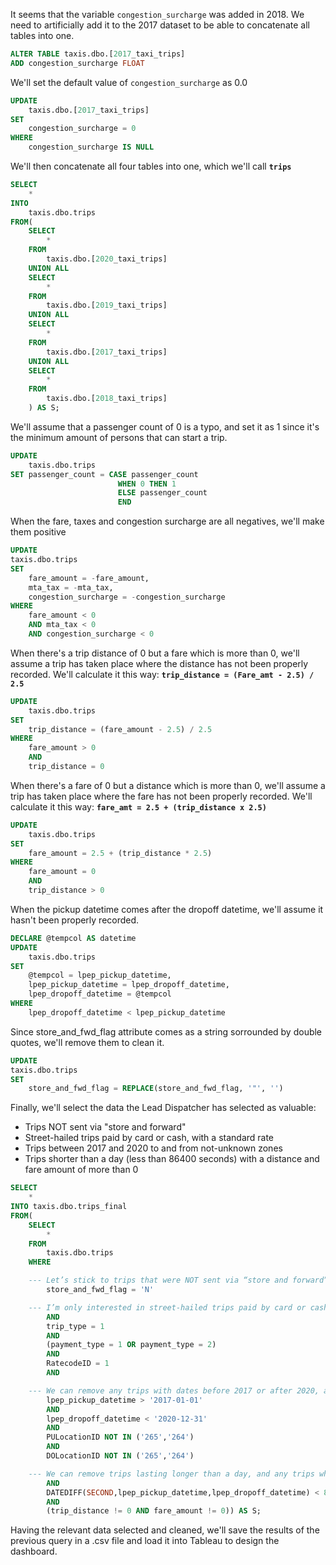It seems that the variable `congestion_surcharge` was added in 2018. We need to artificially add it to the 2017 dataset to be able to concatenate all tables into one.

```sql
ALTER TABLE taxis.dbo.[2017_taxi_trips]
ADD congestion_surcharge FLOAT
```

We'll set the default value of `congestion_surcharge` as 0.0
```sql
UPDATE
	taxis.dbo.[2017_taxi_trips]
SET
    congestion_surcharge = 0
WHERE
    congestion_surcharge IS NULL
```

We'll then concatenate all four tables into one, which we'll call **`trips`**
```sql
SELECT
	*
INTO
	taxis.dbo.trips
FROM(
	SELECT
		*
	FROM
		taxis.dbo.[2020_taxi_trips]
	UNION ALL
	SELECT
		*
	FROM
		taxis.dbo.[2019_taxi_trips]
    UNION ALL
	SELECT
		*
	FROM
		taxis.dbo.[2017_taxi_trips]
    UNION ALL
	SELECT
		*
	FROM
		taxis.dbo.[2018_taxi_trips]
    ) AS S;
```

We'll assume that a passenger count of 0 is a typo, and set it as 1 since it's the minimum amount of persons that can start a trip.
```sql
UPDATE
	taxis.dbo.trips
SET passenger_count = CASE passenger_count
						WHEN 0 THEN 1
						ELSE passenger_count
						END
```

When the fare, taxes and congestion surcharge are all negatives, we'll make them positive
```sql
UPDATE
taxis.dbo.trips
SET 
	fare_amount = -fare_amount,
	mta_tax = -mta_tax,
	congestion_surcharge = -congestion_surcharge
WHERE
	fare_amount < 0
	AND mta_tax < 0
	AND congestion_surcharge < 0
```

When there's a trip distance of 0 but a fare which is more than 0, we'll assume a trip has taken place where the distance has not been properly recorded. We'll calculate it this way: **`trip_distance = (Fare_amt - 2.5) / 2.5`**
```sql
UPDATE
	taxis.dbo.trips
SET 
	trip_distance = (fare_amount - 2.5) / 2.5
WHERE
	fare_amount > 0
	AND
	trip_distance = 0
```

When there's a fare of 0 but a distance which is more than 0, we'll assume a trip has taken place where the fare has not been properly recorded. We'll calculate it this way: **`fare_amt = 2.5 + (trip_distance x 2.5)`**
```sql
UPDATE
	taxis.dbo.trips
SET 
	fare_amount = 2.5 + (trip_distance * 2.5)
WHERE
	fare_amount = 0
	AND
	trip_distance > 0
```

When the pickup datetime comes after the dropoff datetime, we'll assume it hasn't been properly recorded.
```sql
DECLARE @tempcol AS datetime
UPDATE
	taxis.dbo.trips
SET
	@tempcol = lpep_pickup_datetime,
	lpep_pickup_datetime = lpep_dropoff_datetime,
	lpep_dropoff_datetime = @tempcol
WHERE
	lpep_dropoff_datetime < lpep_pickup_datetime
```

Since store_and_fwd_flag attribute comes as a string sorrounded by double quotes, we'll remove them to clean it.
```sql
UPDATE
taxis.dbo.trips
SET
	store_and_fwd_flag = REPLACE(store_and_fwd_flag, '"', '')
```

Finally, we'll select the data the Lead Dispatcher has selected as valuable:
- Trips NOT sent via "store and forward"
- Street-hailed trips paid by card or cash, with a standard rate
- Trips between 2017 and 2020 to and from not-unknown zones
- Trips shorter than a day (less than 86400 seconds) with a distance and fare amount of more than 0
```sql
SELECT
	*
INTO taxis.dbo.trips_final
FROM(
	SELECT
		*
	FROM
		taxis.dbo.trips
	WHERE

	--- Let’s stick to trips that were NOT sent via “store and forward”
		store_and_fwd_flag = 'N'

	--- I’m only interested in street-hailed trips paid by card or cash, with a standard rate
		AND
		trip_type = 1
		AND
		(payment_type = 1 OR payment_type = 2)
		AND
		RatecodeID = 1
		AND

	--- We can remove any trips with dates before 2017 or after 2020, along with any trips with pickups or drop-offs into unknown zones
		lpep_pickup_datetime > '2017-01-01'
		AND
		lpep_dropoff_datetime < '2020-12-31'
		AND
		PULocationID NOT IN ('265','264')
		AND
		DOLocationID NOT IN ('265','264')

	--- We can remove trips lasting longer than a day, and any trips which show both a distance and fare amount of 0
		AND
		DATEDIFF(SECOND,lpep_pickup_datetime,lpep_dropoff_datetime) < 86400
		AND
		(trip_distance != 0 AND fare_amount != 0)) AS S;
```

Having the relevant data selected and cleaned, we'll save the results of the previous query in a .csv file and load it into Tableau to design the dashboard.
